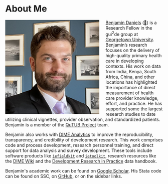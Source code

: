# About Me

<img src="/img/profile.png" alt="" style="width: 300px; float: left;
margin-right: 20px;"/>

[Benjamin
Daniels](https://scholar.google.com/citations?user=bExwzN4AAAAJ&hl=en)
(<a rel="me" href="https://econtwitter.net/@bbdaniels">🐘</a>)
is a Research Fellow in the gui<sup>2</sup>de group at [Georgetown
University](https://gui2de.georgetown.edu). Benjamin’s research focuses
on the delivery of high-quality primary health care in developing
contexts. His work on data from India, Kenya, South Africa, China, and
other locations has highlighted the importance of direct measurement of
health care provider knowledge, effort, and practice. He has supported
some the largest research studies to date utilizing clinical vignettes,
provider observation, and standardized patients. Benjamin is a member of
the [QuTUB Project](https://www.qutubproject.org/) team.

Benjamin also works with [DIME
Analytics](https://www.worldbank.org/en/research/dime/data-and-analytics) to
improve the reproducibility, transparency, and credibility of
development research. This work comprises code and process development,
research personnel training, and direct support for data analysis and
survey development. These tools include software products like
[`iefieldkit`](http://worldbank.github.io/ietoolkit/) and
[`ietoolkit`](http://worldbank.github.io/ietoolkit/), research resources
like the [DIME Wiki](http://dimewiki.worldbank.org) and the [Development
Research in
Practice](https://openknowledge.worldbank.org/handle/10986/35594) data
handbook.

Benjamin's academic work can be found on [Google
Scholar](https://scholar.google.com/citations?user=bExwzN4AAAAJ&hl=en).
His Stata code can be found on SSC, on
[GitHub](https://github.com/bbdaniels/), or on the sidebar links.
